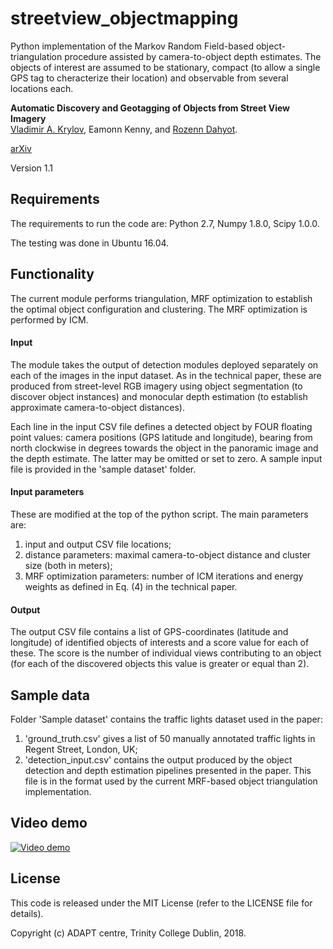# streetview_objectmapping

Python implementation of the Markov Random Field-based object-triangulation procedure assisted by camera-to-object depth estimates. The objects of interest are assumed to be stationary, compact (to allow a single GPS tag to cheracterize their location) and observable from several locations each.

**Automatic Discovery and Geotagging of Objects from Street View Imagery**<br />
[Vladimir A. Krylov](https://sites.google.com/site/vlkryl/), Eamonn Kenny, and [Rozenn Dahyot](https://www.scss.tcd.ie/~dahyotr/).

[arXiv](https://arxiv.org/abs/1708.08417 "arXiv paper")

Version 1.1


## Requirements

The requirements to run the code are: Python 2.7, Numpy 1.8.0, Scipy 1.0.0.

The testing was done in Ubuntu 16.04.


## Functionality

The current module performs triangulation, MRF optimization to establish the optimal object configuration and clustering. The MRF optimization is performed by ICM.

#### Input

The module takes the output of detection modules deployed separately on each of the images in the input dataset. As in the technical paper, these are produced from street-level RGB imagery using object segmentation (to discover object instances) and monocular depth estimation (to establish approximate camera-to-object distances). 

Each line in the input CSV file defines a detected object by FOUR floating point values: camera positions (GPS latitude and longitude), bearing from north clockwise in degrees towards the object in the panoramic image and the depth estimate. The latter may be omitted or set to zero. A sample input file is provided in the 'sample dataset' folder.

#### Input parameters

These are modified at the top of the python script. The main parameters are:
1) input and output CSV file locations;
2) distance parameters: maximal camera-to-object distance and cluster size (both in meters);
3) MRF optimization parameters: number of ICM iterations and energy weights as defined in Eq. (4) in the technical paper.

#### Output

The output CSV file contains a list of GPS-coordinates (latitude and longitude) of identified objects of interests and a score value for each of these. The score is the number of individual views contributing to an object (for each of the discovered objects this value is greater or equal than 2).

## Sample data

Folder 'Sample dataset' contains the traffic lights dataset used in the paper:
1) 'ground_truth.csv' gives a list of 50 manually annotated traffic lights in Regent Street, London, UK;
2) 'detection_input.csv' contains the output produced by the object detection and depth estimation pipelines presented in the paper. This file is in the format used by the current MRF-based object triangulation implementation.

## Video demo

[![Video demo](https://img.youtube.com/vi/X0tM_iSRJMw/0.jpg)](https://www.youtube.com/watch?v=X0tM_iSRJMw)

## License

This code is released under the MIT License (refer to the LICENSE file for details).

Copyright (c) ADAPT centre, Trinity College Dublin, 2018.
